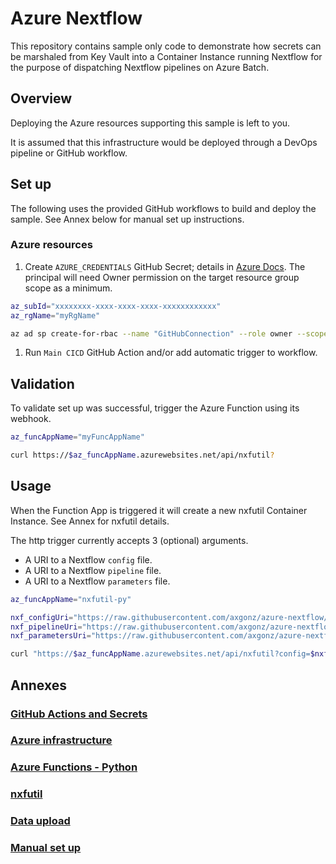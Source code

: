 # Azure Nextflow

This repository contains sample only code to demonstrate how secrets can be marshaled from Key Vault into a Container Instance running Nextflow for the purpose of dispatching Nextflow pipelines on Azure Batch.

## Overview

Deploying the Azure resources supporting this sample is left to you.

It is assumed that this infrastructure would be deployed through a DevOps pipeline or GitHub workflow. 

## Set up

The following uses the provided GitHub workflows to build and deploy the sample. See Annex below for manual set up instructions.

### Azure resources

1. Create `AZURE_CREDENTIALS` GitHub Secret; details in [Azure Docs](https://docs.microsoft.com/en-us/azure/developer/github/connect-from-azure?tabs=azure-cli%2Cwindows#create-a-service-principal-and-add-it-as-a-github-secret). The principal will need Owner permission on the target resource group scope as a minimum.

``` bash
az_subId="xxxxxxxx-xxxx-xxxx-xxxx-xxxxxxxxxxxx"
az_rgName="myRgName"

az ad sp create-for-rbac --name "GitHubConnection" --role owner --scopes /subscriptions/$az_subId/resourceGroups/$az_rgName --sdk-auth
```

1. Run `Main CICD` GitHub Action and/or add automatic trigger to workflow.

## Validation

To validate set up was successful, trigger the Azure Function using its webhook.

``` bash
az_funcAppName="myFuncAppName"

curl https://$az_funcAppName.azurewebsites.net/api/nxfutil?
```

## Usage

When the Function App is triggered it will create a new nxfutil Container Instance. See Annex for nxfutil details.

The http trigger currently accepts 3 (optional) arguments.
- A URI to a Nextflow `config` file. 
- A URI to a Nextflow `pipeline` file.
- A URI to a Nextflow `parameters` file.

``` bash
az_funcAppName="nxfutil-py"

nxf_configUri="https://raw.githubusercontent.com/axgonz/azure-nextflow/main/nextflow/pipelines/nextflow.config"
nxf_pipelineUri="https://raw.githubusercontent.com/axgonz/azure-nextflow/main/nextflow/pipelines/helloWorld/pipeline.nf"
nxf_parametersUri="https://raw.githubusercontent.com/axgonz/azure-nextflow/main/nextflow/pipelines/helloWorld/parameters.json"

curl "https://$az_funcAppName.azurewebsites.net/api/nxfutil?config=$nxf_configUri&pipeline=$nxf_pipelineUri&parameters=$nxf_parametersUri"
```

## Annexes

### [GitHub Actions and Secrets](./docs/GitHubSecrets.md)

### [Azure infrastructure](./docs/AzureInfrastructure.md)

### [Azure Functions - Python](./azure/functions/python/README.md)

### [nxfutil](./docs/nxfutil.md)

### [Data upload](./docs/DataUpload.md)

### [Manual set up](./docs/ManualSetup.md)
